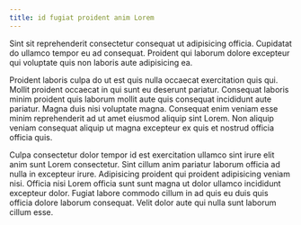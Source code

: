 ```yaml
---
title: id fugiat proident anim Lorem
---
```


Sint sit reprehenderit consectetur consequat ut adipisicing officia. Cupidatat do ullamco tempor eu ad consequat. Proident qui laborum dolore excepteur qui voluptate quis non laboris aute adipisicing ea.

Proident laboris culpa do ut est quis nulla occaecat exercitation quis qui. Mollit proident occaecat in qui sunt eu deserunt pariatur. Consequat laboris minim proident quis laborum mollit aute quis consequat incididunt aute pariatur. Magna duis nisi voluptate magna. Consequat enim veniam esse minim reprehenderit ad ut amet eiusmod aliquip sint Lorem. Non aliquip veniam consequat aliquip ut magna excepteur ex quis et nostrud officia officia quis.

Culpa consectetur dolor tempor id est exercitation ullamco sint irure elit anim sunt Lorem consectetur. Sint cillum anim pariatur laborum officia ad nulla in excepteur irure. Adipisicing proident qui proident adipisicing veniam nisi. Officia nisi Lorem officia sunt sunt magna ut dolor ullamco incididunt excepteur dolor. Fugiat labore commodo cillum in ad quis eu duis quis officia dolore laborum consequat. Velit dolor aute qui nulla sunt laborum cillum esse.